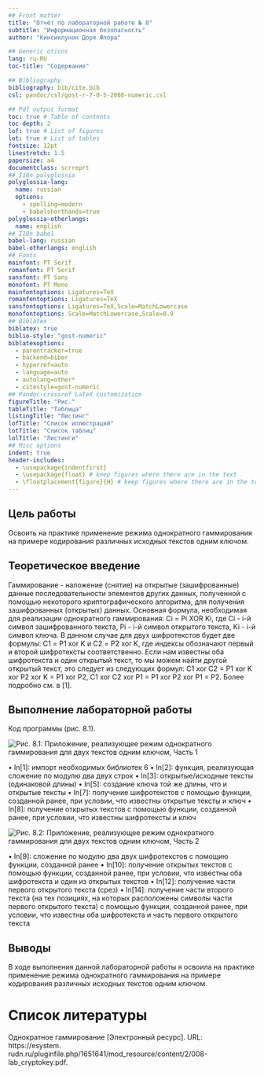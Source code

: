 ```yaml
---
## Front matter
title: "Отчёт по лабораторной работе № 8"
subtitle: "Информационная безопасность"
author: "Кинсиклунон Доря Флора"

## Generic otions
lang: ru-RU
toc-title: "Содержание"

## Bibliography
bibliography: bib/cite.bib
csl: pandoc/csl/gost-r-7-0-5-2008-numeric.csl

## Pdf output format
toc: true # Table of contents
toc-depth: 2
lof: true # List of figures
lot: true # List of tables
fontsize: 12pt
linestretch: 1.5
papersize: a4
documentclass: scrreprt
## I18n polyglossia
polyglossia-lang:
  name: russian
  options:
	- spelling=modern
	- babelshorthands=true
polyglossia-otherlangs:
  name: english
## I18n babel
babel-lang: russian
babel-otherlangs: english
## Fonts
mainfont: PT Serif
romanfont: PT Serif
sansfont: PT Sans
monofont: PT Mono
mainfontoptions: Ligatures=TeX
romanfontoptions: Ligatures=TeX
sansfontoptions: Ligatures=TeX,Scale=MatchLowercase
monofontoptions: Scale=MatchLowercase,Scale=0.9
## Biblatex
biblatex: true
biblio-style: "gost-numeric"
biblatexoptions:
  - parentracker=true
  - backend=biber
  - hyperref=auto
  - language=auto
  - autolang=other*
  - citestyle=gost-numeric
## Pandoc-crossref LaTeX customization
figureTitle: "Рис."
tableTitle: "Таблица"
listingTitle: "Листинг"
lofTitle: "Список иллюстраций"
lotTitle: "Список таблиц"
lolTitle: "Листинги"
## Misc options
indent: true
header-includes:
  - \usepackage{indentfirst}
  - \usepackage{float} # keep figures where there are in the text
  - \floatplacement{figure}{H} # keep figures where there are in the text
---
```


## Цель работы

Освоить на практике применение режима однократного гаммирования на
примере кодирования различных исходных текстов одним ключом.


## Теоретическое введение
Гаммирование - наложение (снятие) на открытые (зашифрованные) данные
последовательности элементов других данных, полученной с помощью некоторого криптографического алгоритма, для получения зашифрованных (открытых)
данных.
Основная формула, необходимая для реализации однократного гаммирования:
Ci = Pi XOR Ki, где Ci - i-й символ зашифрованного текста, Pi - i-й символ открытого
текста, Ki - i-й символ ключа.
В данном случае для двух шифротекстов будет две формулы: С1 = P1 xor K и С2 =
P2 xor K, где индексы обозначают первый и второй шифротексты соответственно.
Если нам известны оба шифротекста и один открытый текст, то мы можем
найти другой открытый текст, это следует из следующих формул: C1 xor C2 = P1
xor K xor P2 xor K = P1 xor P2, C1 xor C2 xor P1 = P1 xor P2 xor P1 = P2.
Более подробно см. в [1].

## Выполнение лабораторной работы

Код программы (рис. 8.1).

![Рис. 8.1: Приложение, реализующее режим однократного гаммирования для двух
текстов одним ключом, Часть 1](image/lab8.pic1.png)

• In[1]: импорт необходимых библиотек 6
• In[2]: функция, реализующая сложение по модулю два двух строк
• In[3]: открытые/исходные тексты (одинаковой длины)
• In[5]: создание ключа той же длины, что и открытые тексты
• In[7]: получение шифротекстов с помощью функции, созданной ранее, при
условии, что известны открытые тексты и ключ
• In[8]: получение открытых текстов с помощью функции, созданной ранее,
при условии, что известны шифротексты и ключ

![Рис. 8.2: Приложение, реализующее режим однократного гаммирования для двух
текстов одним ключом, Часть 2](image/lab8.pic2.png)

• In[9]: сложение по модулю два двух шифротекстов с помощию функции,
созданной ранее
• In[10]: получение открытых текстов с помощью функции, созданной ранее,
при условии, что известны оба шифротекста и один из открытых текстов
• In[12]: получение части первого открытого текста (срез)
• In[14]: получение части второго текста (на тех позициях, на которых расположены символы части первого открытого текста) с помощью функции,
созданной ранее, при условии, что известны оба шифротекста и часть первого открытого текста


## Выводы
В ходе выполнения данной лабораторной работы я освоила на практике применение режима однократного гаммирования на примере кодирования различных
исходных текстов одним ключом.

# Список литературы
Однократное гаммирование [Электронный ресурс]. URL: https://esystem.
rudn.ru/pluginfile.php/1651641/mod_resource/content/2/008-lab_cryptokey.pdf.